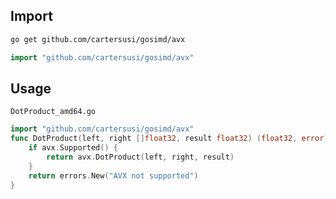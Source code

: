 

## Import
```sh
go get github.com/cartersusi/gosimd/avx
```
```go
import "github.com/cartersusi/gosimd/avx"
```

## Usage 
`DotProduct_amd64.go`
```go
import "github.com/cartersusi/gosimd/avx"
func DotProduct(left, right []float32, result float32) (float32, error) {
	if avx.Supported() {
		return avx.DotProduct(left, right, result)
	}
    return errors.New("AVX not supported")
}
```